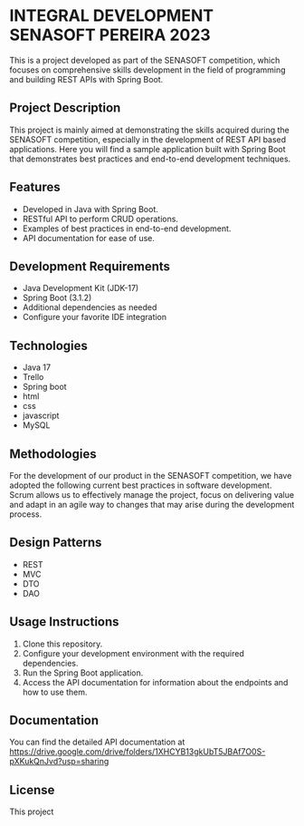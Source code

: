 #  INTEGRAL DEVELOPMENT SENASOFT PEREIRA 2023

This is a project developed as part of the SENASOFT competition, which focuses on comprehensive skills development in the field of programming and building REST APIs with Spring Boot.

## Project Description

This project is mainly aimed at demonstrating the skills acquired during the SENASOFT competition, especially in the development of REST API based applications. Here you will find a sample application built with Spring Boot that demonstrates best practices and end-to-end development techniques.

## Features

- Developed in Java with Spring Boot.
- RESTful API to perform CRUD operations.
- Examples of best practices in end-to-end development.
- API documentation for ease of use.

## Development Requirements

- Java Development Kit (JDK-17)
- Spring Boot (3.1.2)
- Additional dependencies as needed
- Configure your favorite IDE integration

## Technologies

- Java 17 
- Trello
- Spring boot
- html
- css
- javascript
- MySQL


## Methodologies

For the development of our product in the SENASOFT competition, we have adopted the
following current best practices in software development. Scrum allows us to effectively 
manage the project, focus on delivering value and adapt in an agile way to changes that may 
arise during the development process.

## Design Patterns

- REST
- MVC
- DTO
- DAO

## Usage Instructions

1. Clone this repository.
2. Configure your development environment with the required dependencies.
3. Run the Spring Boot application.
4. Access the API documentation for information about the endpoints and how to use them.

## Documentation

You can find the detailed API documentation at https://drive.google.com/drive/folders/1XHCYB13gkUbT5JBAf7O0S-pXKukQnJvd?usp=sharing


## License

This project

